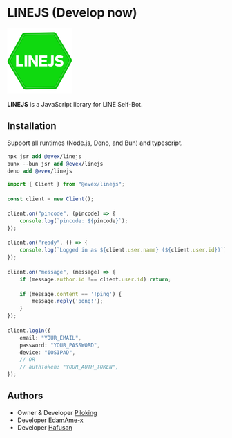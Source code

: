 # LINEJS (Develop now)

<img src="./.github/assets/icon.png" width="150" height="150" alt="LINEJS" />

**LINEJS** is a JavaScript library for LINE Self-Bot.

## Installation
Support all runtimes (Node.js, Deno, and Bun) and typescript.

```llvm
npx jsr add @evex/linejs
bunx --bun jsr add @evex/linejs
deno add @evex/linejs
```

```ts
import { Client } from "@evex/linejs";

const client = new Client();

client.on("pincode", (pincode) => {
    console.log(`pincode: ${pincode}`);
});

client.on("ready", () => {
    console.log(`Logged in as ${client.user.name} (${client.user.id})`);
});

client.on("message", (message) => {
    if (message.author.id !== client.user.id) return;
    
    if (message.content == '!ping') {
        message.reply('pong!');
    }
});

client.login({
    email: "YOUR_EMAIL",
    password: "YOUR_PASSWORD",
    device: "IOSIPAD",
    // OR
    // authToken: "YOUR_AUTH_TOKEN",
});
```

## Authors

- Owner & Developer [Piloking](https://github.com/piloking)
- Developer [EdamAme-x](https://github.com/EdamAme-x)
- Developer [Hafusan](https://github.com/hafusun)